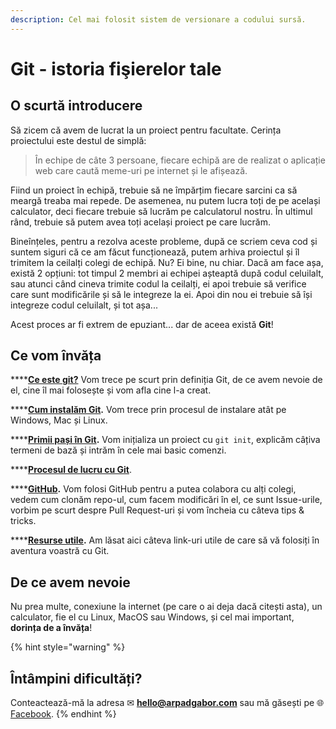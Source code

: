 ```yaml
---
description: Cel mai folosit sistem de versionare a codului sursă.
---
```


# Git - istoria fişierelor tale

## O scurtă introducere

Să zicem că avem de lucrat la un proiect pentru facultate. Cerința proiectului este destul de simplă: 

> În echipe de câte 3 persoane, fiecare echipă are de realizat o aplicație web care caută meme-uri pe internet și le afișează.

Fiind un proiect în echipă, trebuie să ne împărțim fiecare sarcini ca să meargă treaba mai repede. De asemenea, nu putem lucra toți de pe același calculator, deci fiecare trebuie să lucrăm pe calculatorul nostru. În ultimul rând, trebuie să putem avea toți același proiect pe care lucrăm.

Bineînțeles, pentru a rezolva aceste probleme, după ce scriem ceva cod și suntem siguri că ce am făcut funcționează, putem arhiva proiectul și îl trimitem la ceilalți colegi de echipă. Nu? Ei bine, nu chiar. Dacă am face așa, există 2 opțiuni: tot timpul 2 membri ai echipei așteaptă după codul celuilalt, sau atunci când cineva trimite codul la ceilalți, ei apoi trebuie să verifice care sunt modificările și să le integreze la ei. Apoi din nou ei trebuie să își integreze codul celuilalt, și tot așa...

Acest proces ar fi extrem de epuziant... dar de aceea există **Git**!

## Ce vom învăța

\*\*\*\*[**Ce este git?**](ce-este-git.md) Vom trece pe scurt prin definiția Git, de ce avem nevoie de el, cine îl mai folosește și vom afla cine l-a creat.

\*\*\*\*[**Cum instalăm Git**](cum-instalam-git.md)**.** Vom trece prin procesul de instalare atât pe Windows, Mac și Linux.

\*\*\*\*[**Primii pași în Git**](primii-pasi-in-git.md)**.** Vom inițializa un proiect cu `git init`, explicăm câțiva termeni de bază și intrăm în cele mai basic comenzi.

\*\*\*\*[**Procesul de lucru cu Git**](procesul-de-lucru-cu-git.md).

\*\*\*\*[**GitHub**](github.md)**.** Vom folosi GitHub pentru a putea colabora cu alți colegi, vedem cum clonăm repo-ul, cum facem modificări în el, ce sunt Issue-urile, vorbim pe scurt despre Pull Request-uri și vom încheia cu câteva tips & tricks.

\*\*\*\*[**Resurse utile**](resurse-utile.md)**.** Am lăsat aici câteva link-uri utile de care să vă folosiți în aventura voastră cu Git.

## De ce avem nevoie

Nu prea multe, conexiune la internet \(pe care o ai deja dacă citești asta\), un calculator, fie el cu Linux, MacOS sau Windows, și cel mai important, **dorința de a învăța**!

{% hint style="warning" %}
## Întâmpini dificultăți?

Conteactează-mă la adresa ✉ **hello@arpadgabor.com** sau mă găsești pe 🌐 [Facebook](https://messenger.com/t/arpi.gabor).
{% endhint %}

